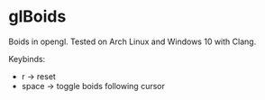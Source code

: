 # glBoids

Boids in opengl. Tested on Arch Linux and Windows 10 with Clang.

Keybinds:
- r -> reset
- space -> toggle boids following cursor
